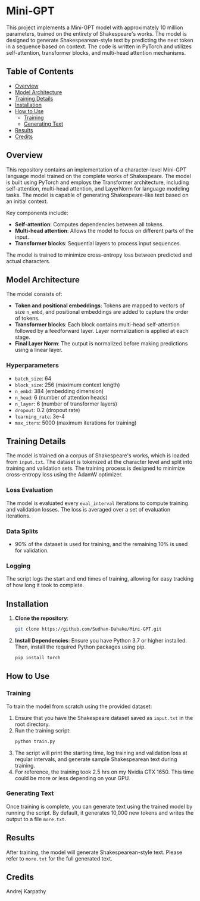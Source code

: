 # Mini-GPT

This project implements a Mini-GPT model with approximately 10 million parameters, trained on the entirety of Shakespeare's works. The model is designed to generate Shakespearean-style text by predicting the next token in a sequence based on context. The code is written in PyTorch and utilizes self-attention, transformer blocks, and multi-head attention mechanisms.

## Table of Contents
- [Overview](#overview)
- [Model Architecture](#model-architecture)
- [Training Details](#training-details)
- [Installation](#installation)
- [How to Use](#how-to-use)
  - [Training](#training)
  - [Generating Text](#generating-text)
- [Results](#results)
- [Credits](#credits)

## Overview

This repository contains an implementation of a character-level Mini-GPT language model trained on the complete works of Shakespeare. The model is built using PyTorch and employs the Transformer architecture, including self-attention, multi-head attention, and LayerNorm for language modeling tasks. The model is capable of generating Shakespeare-like text based on an initial context.

Key components include:
- **Self-attention**: Computes dependencies between all tokens.
- **Multi-head attention**: Allows the model to focus on different parts of the input.
- **Transformer blocks**: Sequential layers to process input sequences.

The model is trained to minimize cross-entropy loss between predicted and actual characters.

## Model Architecture

The model consists of:
- **Token and positional embeddings**: Tokens are mapped to vectors of size `n_embd`, and positional embeddings are added to capture the order of tokens.
- **Transformer blocks**: Each block contains multi-head self-attention followed by a feedforward layer. Layer normalization is applied at each stage.
- **Final Layer Norm**: The output is normalized before making predictions using a linear layer.

### Hyperparameters
- `batch_size`: 64
- `block_size`: 256 (maximum context length)
- `n_embd`: 384 (embedding dimension)
- `n_head`: 6 (number of attention heads)
- `n_layer`: 6 (number of transformer layers)
- `dropout`: 0.2 (dropout rate)
- `learning_rate`: 3e-4
- `max_iters`: 5000 (maximum iterations for training)

## Training Details

The model is trained on a corpus of Shakespeare's works, which is loaded from `input.txt`. The dataset is tokenized at the character level and split into training and validation sets. The training process is designed to minimize cross-entropy loss using the AdamW optimizer.

### Loss Evaluation
The model is evaluated every `eval_interval` iterations to compute training and validation losses. The loss is averaged over a set of evaluation iterations.

### Data Splits
- 90% of the dataset is used for training, and the remaining 10% is used for validation.

### Logging
The script logs the start and end times of training, allowing for easy tracking of how long it took to complete.

## Installation

1. **Clone the repository**:
   ```bash
   git clone https://github.com/Sudhan-Dahake/Mini-GPT.git
   ```

2. **Install Dependencies**: Ensure you have Python 3.7 or higher installed. Then, install the required Python packages using pip.
   ```bash
   pip install torch
   ```

## How to Use

### Training

To train the model from scratch using the provided dataset:

1. Ensure that you have the Shakespeare dataset saved as `input.txt` in the root directory.
2. Run the training script:
   ```bash
   python train.py
   ```
3. The script will print the starting time, log training and validation loss at regular intervals, and generate sample Shakespearean text during training.
4. For reference, the training took 2.5 hrs on my Nvidia GTX 1650. This time could be more or less depending on your GPU.

### Generating Text

Once training is complete, you can generate text using the trained model by running the script. By default, it generates 10,000 new tokens and writes the output to a file `more.txt`.

## Results

After training, the model will generate Shakespearean-style text. Please refer to `more.txt` for the full generated text.

## Credits

Andrej Karpathy
